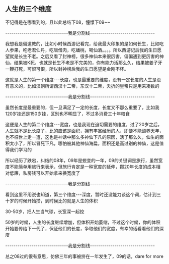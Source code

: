 ## 人生的三个维度 ##

不记得是在哪看到的，且以此总结下08，憧憬下09~~

 

-------------------------------我是分割线--------------------------------

 

我想我是偏道教的，比如小时候西游记看完，给我最大印象的是如何长生，比如吃人参果，吃老君仙丹，吃唐僧肉，吃蟠桃，喝仙酒。。。。所以西游记后我的生日愿望就是长生不老。之后又看了封神榜，很多神仙本来很厉害，偏偏遇到更厉害的神仙，结果被K死，也就是长生不老是不完美的，你有能力活那么久，结果被姜子牙一鞭打死，可恨可恨，所以封神榜后我的生日愿望是金刚不坏。

 

这就是人生的第一个维度---长度，也是最重要的维度，没有一定长度的人生是没有意义的，比如汉朝所谓西汉十二帝，东汉十二帝，夭折的皇帝只是用来凑数的

 

-------------------------------我是分割线--------------------------------

 

虽然长度是最重要的，但一旦满足了一定的长度，长度又不那么重要了，比如我120岁挂还是150岁挂，区别也不明显了，不过多消费三十年粮食

 

这便是人生的第二个维度---宽度，也是我现在迫切需要的维度，过了20岁之后，人生就不是比长度了，比的应该是面积，拥有丰富经历的人，即便不能颐养天年，也不枉世上走一遭，这也是神话中那么多神仙下凡的原因，活了那么久，仙生的面积太小了，所以冒死下凡，哪怕被其他神仙海扁，面积还是高过别的神仙，这是值得我们学习的

 

所以经历了跌宕，纠结的08年，09年是蜕变的一年，09的关键词是旅行，虽然宽度不能简单用旅行来表示，但旅行肯定是一种宽度的延伸，攒20年长度的成本相对低廉，私房钱可以开始拿来换宽度了

 

-------------------------------我是分割线--------------------------------

 

看到这里不用说也知道，第三个维度---深度，暂时还没能力谈这个词，估计到三十岁的时候开始攒，到时候比的就是人生的体积

 

30-50岁，把人生当气球，长宽深一起挖

 

50岁的时候，人生的长度继续增加，但体积开始萎缩，不过这个时候，你的体积开始要传给下一代了，保证他们的长度，争取他们的宽度，有幸的话看看他们的深度

 

-------------------------------我是分割线--------------------------------

 

总之08过的很有意思，仿佛三年的事被挤在一年发生了，09的话，dare for more